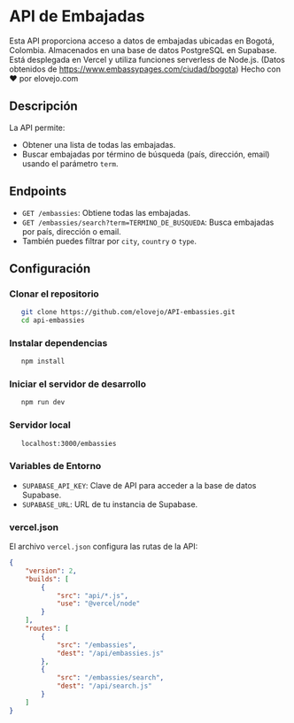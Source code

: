 # API de Embajadas

Esta API proporciona acceso a datos de embajadas ubicadas en Bogotá, Colombia. Almacenados en una base de datos PostgreSQL en Supabase. Está desplegada en Vercel y utiliza funciones serverless de Node.js.
(Datos obtenidos de https://www.embassypages.com/ciudad/bogota)
Hecho con ❤️ por elovejo.com

## Descripción

La API permite:

* Obtener una lista de todas las embajadas.
* Buscar embajadas por término de búsqueda (país, dirección, email) usando el parámetro `term`.

## Endpoints

* `GET /embassies`: Obtiene todas las embajadas.
* `GET /embassies/search?term=TERMINO_DE_BUSQUEDA`: Busca embajadas por país, dirección o email.
* También puedes filtrar por `city`, `country` o `type`.

## Configuración

### Clonar el repositorio

```sh
   git clone https://github.com/elovejo/API-embassies.git
   cd api-embassies
```

### Instalar dependencias

```sh
   npm install
```

### Iniciar el servidor de desarrollo

```sh
   npm run dev
```

### Servidor local

```sh
   localhost:3000/embassies
```

### Variables de Entorno

* `SUPABASE_API_KEY`: Clave de API para acceder a la base de datos Supabase.
* `SUPABASE_URL`: URL de tu instancia de Supabase.

### vercel.json

El archivo `vercel.json` configura las rutas de la API:

```json
{
    "version": 2,
    "builds": [
        {
            "src": "api/*.js",
            "use": "@vercel/node"
        }
    ],
    "routes": [
        {
            "src": "/embassies",
            "dest": "/api/embassies.js"
        },
        {
            "src": "/embassies/search",
            "dest": "/api/search.js"
        }
    ]
}
```